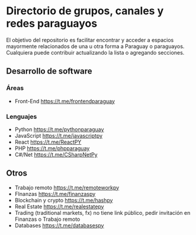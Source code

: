 # Directorio de grupos, canales y redes paraguayos

El objetivo del repositorio es facilitar encontrar y acceder a espacios mayormente relacionados de una u otra forma a Paraguay o paraguayos.
Cualquiera puede contribuir actualizando la lista o agregando secciones.

## Desarrollo de software

### Áreas
* Front-End https://t.me/frontendparaguay

### Lenguajes
* Python https://t.me/pythonparaguay
* JavaScript https://t.me/javascriptpy
* React https://t.me/ReactPY
* PHP https://t.me/phpparaguay
* C#/Net https://t.me/CSharpNetPy


## Otros
* Trabajo remoto https://t.me/remoteworkpy
* FInanzas https://t.me/finanzaspy
* Blockchain y crypto https://t.me/hashpy
* Real Estate https://t.me/realestatepy
* Trading (traditional markets, fx) no tiene link público, pedir invitación en Finanzas o Trabajo remoto
* Databases https://t.me/databasespy
